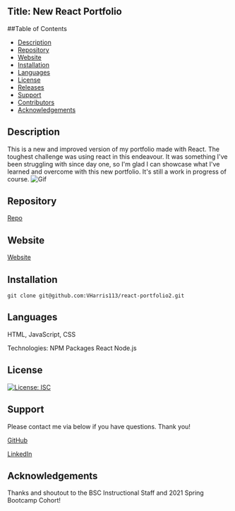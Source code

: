 
## Title: New React Portfolio

##Table of Contents
- [Description](#description)
- [Repository](#repository)
- [Website](#website)
- [Installation](#installation)
- [Languages](#language)
- [License](#license)
- [Releases](#release)
- [Support](#support)
- [Contributors](#contributors)
- [Acknowledgements](#acknowledgements)

## Description
This is a new and improved version of my portfolio made with React. The toughest challenge was using react in this endeavour. It was something I've been struggling with since day one, so I'm glad I can showcase what I've learned and overcome with this new portfolio. It's still a work in progress of course.
![Gif]()
## Repository
[Repo](https://github.com/VHarris113/react-portfolio2)

## Website
[Website](https://vharris113.github.io/react-portfolio2/)

## Installation
`git clone git@github.com:VHarris113/react-portfolio2.git`

## Languages
HTML, JavaScript, CSS

Technologies:
NPM Packages
React
Node.js

## License
[![License: ISC](https://img.shields.io/badge/License-ISC-blue.svg)](https://opensource.org/licenses/ISC)

## Support
Please contact me via below if you have questions. Thank you!

[GitHub](https://github.com/VHarris113)

[LinkedIn](https://www.linkedin.com/in/veronica-harris-b26872112/)

## Acknowledgements
Thanks and shoutout to the BSC Instructional Staff and 2021 Spring Bootcamp Cohort!

